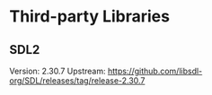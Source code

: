 # Third-party Libraries

## SDL2

Version: 2.30.7
Upstream: https://github.com/libsdl-org/SDL/releases/tag/release-2.30.7